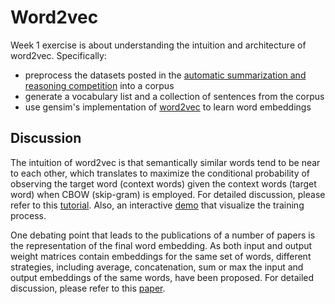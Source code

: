 # Word2vec

Week 1 exercise is about understanding the intuition and architecture of word2vec. Specifically:
- preprocess the datasets posted in the 
[automatic summarization and reasoning competition](https://aistudio.baidu.com/aistudio/competition/detail/3) into a corpus
- generate a vocabulary list and a collection of sentences from the corpus
- use gensim's implementation of [word2vec](https://papers.nips.cc/paper/5021-distributed-representations-of-words-and-phrases-and-their-compositionality.pdf) to learn word embeddings

## Discussion
The intuition of word2vec is that semantically similar words tend to be near to each other, which translates to maximize the conditional probability of observing the target word (context words) given the context words (target word) when CBOW (skip-gram) is employed. For detailed discussion, please refer to this [tutorial](https://arxiv.org/pdf/1411.2738.pdf). Also, an interactive [demo](https://ronxin.github.io/wevi/) that visualize the training process. 

One debating point that leads to the publications of a number of papers is the representation of the final word embedding. As both input and output weight matrices contain embeddings for the same set of words, different strategies, including average, concatenation, sum or max the input and output embeddings of the same words, have been proposed. For detailed discussion, please refer to this [paper](https://www.aclweb.org/anthology/W15-1513.pdf).